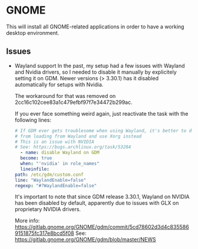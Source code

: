 # GNOME

This will install all GNOME-related applications in order to have a working
desktop environment.

## Issues

* Wayland support
  In the past, my setup had a few issues with Wayland and Nvidia drivers, so I
  needed to disable it manually by explicitely setting it on GDM. Newer
  versions (> 3.30.1) has it disabled automatically for setups with Nvidia.

  The workaround for that was removed on 2cc16c102cee83a1c479efbf97f7e34472b299ac.

  If you ever face something weird again, just reactivate the task with the 
  following lines:

  ```yaml
  # If GDM ever gets troublesome when using Wayland, it's better to disable it
  # from loading from Wayland and use Xorg instead
  # This is an issue with NVIDIA
  # See: https://bugs.archlinux.org/task/53284
    - name: disable Wayland on GDM
    become: true
    when: "'nvidia' in role_names"
    lineinfile:
  path: /etc/gdm/custom.conf
  line: "WaylandEnable=false"
  regexp: "#?WaylandEnable=false"
  ```

  It's important to note that since GDM release 3.30.1, Wayland on NVIDIA has been disabled by
  default, apparently due to issues with GLX on proprietary NVIDIA drivers.

  More info: https://gitlab.gnome.org/GNOME/gdm/commit/5cd78602d3d4c8355869151875fc317e8bcd5f08
  See: https://gitlab.gnome.org/GNOME/gdm/blob/master/NEWS
